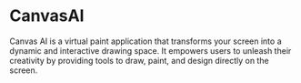 # CanvasAI
Canvas AI is a virtual paint application that transforms your screen into a dynamic and interactive drawing space. It empowers users to unleash their creativity by providing tools to draw, paint, and design directly on the screen. 
